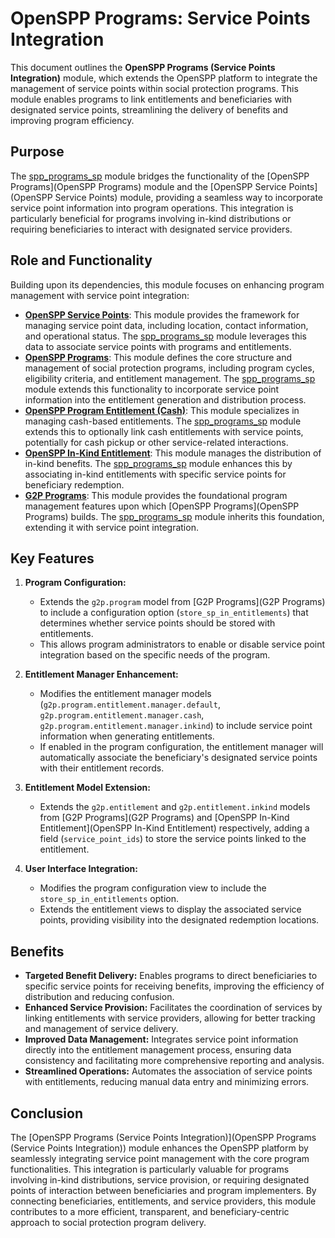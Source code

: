 # OpenSPP Programs: Service Points Integration

This document outlines the **OpenSPP Programs (Service Points Integration)** module, which extends the OpenSPP platform to integrate the management of service points within social protection programs. This module enables programs to link entitlements and beneficiaries with designated service points, streamlining the delivery of benefits and improving program efficiency. 

## Purpose

The [spp_programs_sp](spp_programs_sp) module bridges the functionality of the [OpenSPP Programs](OpenSPP Programs) module and the [OpenSPP Service Points](OpenSPP Service Points) module, providing a seamless way to incorporate service point information into program operations. This integration is particularly beneficial for programs involving in-kind distributions or requiring beneficiaries to interact with designated service providers.

## Role and Functionality

Building upon its dependencies, this module focuses on enhancing program management with service point integration:

* **[OpenSPP Service Points](spp_service_points)**: This module provides the framework for managing service point data, including location, contact information, and operational status. The [spp_programs_sp](spp_programs_sp) module leverages this data to associate service points with programs and entitlements.
* **[OpenSPP Programs](spp_programs)**:  This module defines the core structure and management of social protection programs, including program cycles, eligibility criteria, and entitlement management. The [spp_programs_sp](spp_programs_sp) module extends this functionality to incorporate service point information into the entitlement generation and distribution process.
* **[OpenSPP Program Entitlement (Cash)](spp_entitlement_cash)**: This module specializes in managing cash-based entitlements. The [spp_programs_sp](spp_programs_sp) module extends this to optionally link cash entitlements with service points, potentially for cash pickup or other service-related interactions. 
* **[OpenSPP In-Kind Entitlement](spp_entitlement_in_kind)**: This module manages the distribution of in-kind benefits. The [spp_programs_sp](spp_programs_sp) module enhances this by associating in-kind entitlements with specific service points for beneficiary redemption.
* **[G2P Programs](g2p_programs)**:  This module provides the foundational program management features upon which [OpenSPP Programs](OpenSPP Programs) builds. The [spp_programs_sp](spp_programs_sp) module inherits this foundation, extending it with service point integration. 

## Key Features

1. **Program Configuration:**
    * Extends the `g2p.program` model from [G2P Programs](G2P Programs) to include a configuration option (`store_sp_in_entitlements`) that determines whether service points should be stored with entitlements.
    * This allows program administrators to enable or disable service point integration based on the specific needs of the program.

2. **Entitlement Manager Enhancement:**
    * Modifies the entitlement manager models (`g2p.program.entitlement.manager.default`, `g2p.program.entitlement.manager.cash`, `g2p.program.entitlement.manager.inkind`) to include service point information when generating entitlements.
    * If enabled in the program configuration, the entitlement manager will automatically associate the beneficiary's designated service points with their entitlement records. 

3. **Entitlement Model Extension:**
    * Extends the `g2p.entitlement` and `g2p.entitlement.inkind` models from [G2P Programs](G2P Programs) and [OpenSPP In-Kind Entitlement](OpenSPP In-Kind Entitlement) respectively, adding a field (`service_point_ids`) to store the service points linked to the entitlement. 

4. **User Interface Integration:**
    * Modifies the program configuration view to include the `store_sp_in_entitlements` option.
    * Extends the entitlement views to display the associated service points, providing visibility into the designated redemption locations.

## Benefits

* **Targeted Benefit Delivery:**  Enables programs to direct beneficiaries to specific service points for receiving benefits, improving the efficiency of distribution and reducing confusion.
* **Enhanced Service Provision:** Facilitates the coordination of services by linking entitlements with service providers, allowing for better tracking and management of service delivery.
* **Improved Data Management:** Integrates service point information directly into the entitlement management process, ensuring data consistency and facilitating more comprehensive reporting and analysis. 
* **Streamlined Operations:**  Automates the association of service points with entitlements, reducing manual data entry and minimizing errors.

## Conclusion

The [OpenSPP Programs (Service Points Integration)](OpenSPP Programs (Service Points Integration)) module enhances the OpenSPP platform by seamlessly integrating service point management with the core program functionalities. This integration is particularly valuable for programs involving in-kind distributions, service provision, or requiring designated points of interaction between beneficiaries and program implementers. By connecting beneficiaries, entitlements, and service providers, this module contributes to a more efficient, transparent, and beneficiary-centric approach to social protection program delivery. 
